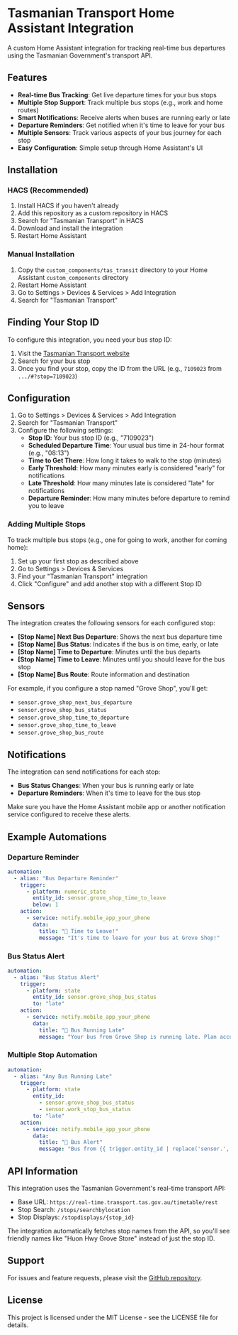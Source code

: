 # Tasmanian Transport Home Assistant Integration

A custom Home Assistant integration for tracking real-time bus departures using the Tasmanian Government's transport API.

## Features

- **Real-time Bus Tracking**: Get live departure times for your bus stops
- **Multiple Stop Support**: Track multiple bus stops (e.g., work and home routes)
- **Smart Notifications**: Receive alerts when buses are running early or late
- **Departure Reminders**: Get notified when it's time to leave for your bus
- **Multiple Sensors**: Track various aspects of your bus journey for each stop
- **Easy Configuration**: Simple setup through Home Assistant's UI

## Installation

### HACS (Recommended)

1. Install HACS if you haven't already
2. Add this repository as a custom repository in HACS
3. Search for "Tasmanian Transport" in HACS
4. Download and install the integration
5. Restart Home Assistant

### Manual Installation

1. Copy the `custom_components/tas_transit` directory to your Home Assistant `custom_components` directory
2. Restart Home Assistant
3. Go to Settings > Devices & Services > Add Integration
4. Search for "Tasmanian Transport"

## Finding Your Stop ID

To configure this integration, you need your bus stop ID:

1. Visit the [Tasmanian Transport website](https://real-time.transport.tas.gov.au/timetable/#?stop=7109023)
2. Search for your bus stop
3. Once you find your stop, copy the ID from the URL (e.g., `7109023` from `.../#?stop=7109023`)

## Configuration

1. Go to Settings > Devices & Services > Add Integration
2. Search for "Tasmanian Transport"
3. Configure the following settings:
   - **Stop ID**: Your bus stop ID (e.g., "7109023")
   - **Scheduled Departure Time**: Your usual bus time in 24-hour format (e.g., "08:13")
   - **Time to Get There**: How long it takes to walk to the stop (minutes)
   - **Early Threshold**: How many minutes early is considered "early" for notifications
   - **Late Threshold**: How many minutes late is considered "late" for notifications
   - **Departure Reminder**: How many minutes before departure to remind you to leave

### Adding Multiple Stops

To track multiple bus stops (e.g., one for going to work, another for coming home):

1. Set up your first stop as described above
2. Go to Settings > Devices & Services
3. Find your "Tasmanian Transport" integration
4. Click "Configure" and add another stop with a different Stop ID

## Sensors

The integration creates the following sensors for each configured stop:

- **[Stop Name] Next Bus Departure**: Shows the next bus departure time
- **[Stop Name] Bus Status**: Indicates if the bus is on time, early, or late
- **[Stop Name] Time to Departure**: Minutes until the bus departs
- **[Stop Name] Time to Leave**: Minutes until you should leave for the bus stop
- **[Stop Name] Bus Route**: Route information and destination

For example, if you configure a stop named "Grove Shop", you'll get:
- `sensor.grove_shop_next_bus_departure`
- `sensor.grove_shop_bus_status`
- `sensor.grove_shop_time_to_departure`
- `sensor.grove_shop_time_to_leave`
- `sensor.grove_shop_bus_route`

## Notifications

The integration can send notifications for each stop:

- **Bus Status Changes**: When your bus is running early or late
- **Departure Reminders**: When it's time to leave for the bus stop

Make sure you have the Home Assistant mobile app or another notification service configured to receive these alerts.

## Example Automations

### Departure Reminder

```yaml
automation:
  - alias: "Bus Departure Reminder"
    trigger:
      - platform: numeric_state
        entity_id: sensor.grove_shop_time_to_leave
        below: 1
    action:
      - service: notify.mobile_app_your_phone
        data:
          title: "🏃 Time to Leave!"
          message: "It's time to leave for your bus at Grove Shop!"
```

### Bus Status Alert

```yaml
automation:
  - alias: "Bus Status Alert"
    trigger:
      - platform: state
        entity_id: sensor.grove_shop_bus_status
        to: "late"
    action:
      - service: notify.mobile_app_your_phone
        data:
          title: "🚌 Bus Running Late"
          message: "Your bus from Grove Shop is running late. Plan accordingly!"
```

### Multiple Stop Automation

```yaml
automation:
  - alias: "Any Bus Running Late"
    trigger:
      - platform: state
        entity_id: 
          - sensor.grove_shop_bus_status
          - sensor.work_stop_bus_status
        to: "late"
    action:
      - service: notify.mobile_app_your_phone
        data:
          title: "🚌 Bus Alert"
          message: "Bus from {{ trigger.entity_id | replace('sensor.', '') | replace('_bus_status', '') | replace('_', ' ') | title }} is running late!"
```

## API Information

This integration uses the Tasmanian Government's real-time transport API:
- Base URL: `https://real-time.transport.tas.gov.au/timetable/rest`
- Stop Search: `/stops/searchbylocation`
- Stop Displays: `/stopdisplays/{stop_id}`

The integration automatically fetches stop names from the API, so you'll see friendly names like "Huon Hwy Grove Store" instead of just the stop ID.

## Support

For issues and feature requests, please visit the [GitHub repository](https://github.com/user/tas-transit).

## License

This project is licensed under the MIT License - see the LICENSE file for details.